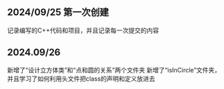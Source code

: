## 2024/09/25 第一次创建
记录编写的C++代码和项目，并且记录每一次提交的内容

## 2024.09/26
新增了“设计立方体类”和“点和圆的关系”两个文件夹
新增了“isInCircle”文件夹，并且学习了如何利用头文件把class的声明和定义放进去